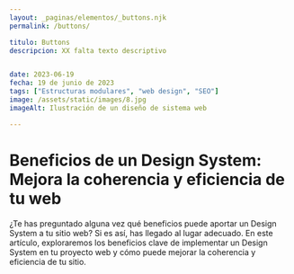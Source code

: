```yaml
---
layout: _paginas/elementos/_buttons.njk
permalink: /buttons/

titulo: Buttons
descripcion: XX falta texto descriptivo


date: 2023-06-19
fecha: 19 de junio de 2023
tags: ["Estructuras modulares", "web design", "SEO"]
image: /assets/static/images/8.jpg
imageAlt: Ilustración de un diseño de sistema web

---
```


# Beneficios de un Design System: Mejora la coherencia y eficiencia de tu web

¿Te has preguntado alguna vez qué beneficios puede aportar un Design System a tu sitio web? Si es así, has llegado al lugar adecuado. En este artículo, exploraremos los beneficios clave de implementar un Design System en tu proyecto web y cómo puede mejorar la coherencia y eficiencia de tu sitio.
